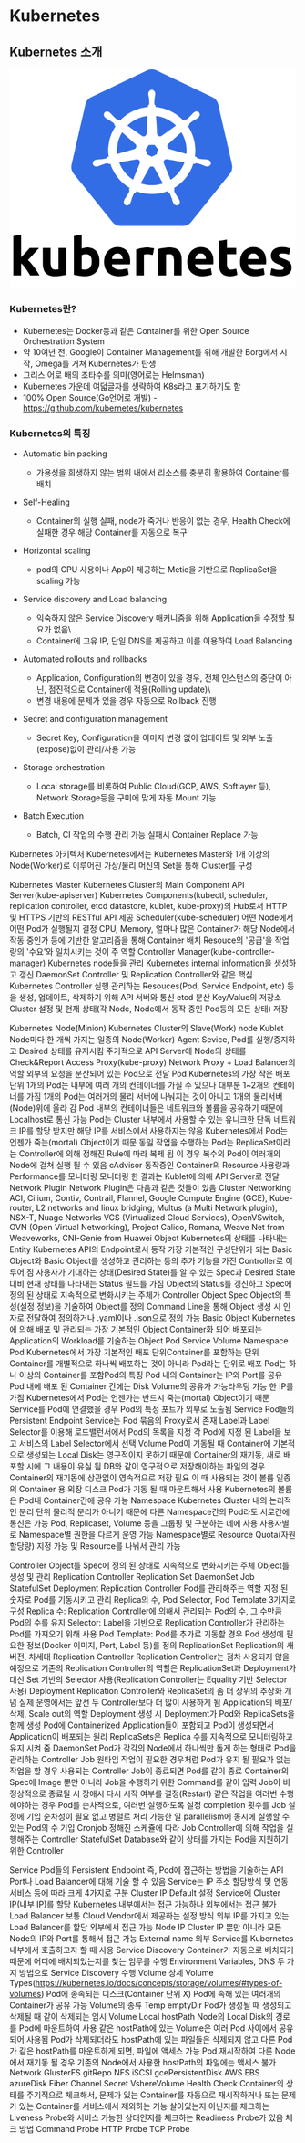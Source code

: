 # Kubernetes

## Kubernetes 소개
![Alt text](image/kubernetes.png)

### Kubernetes란?
* Kubernetes는 Docker등과 같은 Container를 위한 Open Source Orchestration System
* 약 10여년 전, Google이 Container Management를 위해 개발한 Borg에서 시작, Omega를 거쳐 Kubernetes가 탄생
* 그리스 어로 배의 조타수를 의미(영어로는 Helmsman)
* Kubernetes 가운데 여덟글자를 생략하여 K8s라고 표기하기도 함
* 100% Open Source(Go언어로 개발) - https://github.com/kubernetes/kubernetes

### Kubernetes의 특징 
* Automatic bin packing
    * 가용성을 희생하지 않는 범위 내에서 리소스를 충분히 활용하여 Container를 배치

* Self-Healing
    * Container의 실행 실패, node가 죽거나 반응이 없는 경우, Health Check에 실패한 경우 해당 Container를 자동으로 복구

* Horizontal scaling
    * pod의 CPU 사용이나 App이 제공하는 Metic을 기반으로 ReplicaSet을 scaling 가능

* Service discovery and Load balancing
    * 익숙하지 않은 Service Discovery 매커니즘을 위해 Application을 수정할 필요가 없음\
    * Container에 고유 IP, 단일 DNS를 제공하고 이를 이용하여 Load Balancing

* Automated rollouts and rollbacks
    * Application, Configuration의 변경이 있을 경우, 전체 인스턴스의 중단이 아닌, 점진적으로 Container에 적용(Rolling update)\
    * 변경 내용에 문제가 있을 경우 자동으로 Rollback 진행

* Secret and configuration management
    * Secret Key, Configuration을 이미지 변경 없이 업데이트 및 외부 노출(expose)없이 관리/사용 가능

* Storage orchestration
    * Local storage를 비롯하여 Public Cloud(GCP, AWS, Softlayer 등), Network Storage등을 구미에 맞게 자동 Mount 가능

* Batch Execution
    * Batch, CI 작업의 수행 관리 가능 실패시 Container Replace 가능


Kubernetes 아키텍처
Kubernetes에서는 Kubernetes Master와 1개 이상의 Node(Worker)로 이루어진 가상/물리 머신의 Set을 통해 Cluster를 구성


Kubernetes Master
Kubernetes Cluster의 Main Component
API Server(kube-apiserver)
Kubernetes Components(kubectl, scheduler, replication controller, etcd datastore, kublet, kube-proxy)의 Hub로서 HTTP 및 HTTPS 기반의 RESTful API 제공
Scheduler(kube-scheduler)
어떤 Node에서 어떤 Pod가 실행될지 결정
CPU, Memory, 얼마나 많은 Container가 해당 Node에서 작동 중인가 등에 기반한 알고리즘을 통해 Container 배치
Resouce의 '공급'을 작업량의 '수요'와 일치시키는 것이 주 역할
Controller Manager(kube-controller-manager)
Kubernetes node들을 관리
Kubernetes internal information을 생성하고 갱신
DaemonSet Controller 및 Replication Controller와 같은 핵심 Kubernetes Controller 실행
관리하는 Resouces(Pod, Service Endpoint, etc) 등을 생성, 업데이트, 삭제하기 위해 API 서버와 통신
etcd
분산 Key/Value의 저장소
Cluster 설정 및 현재 상태(각 Node, Node에서 동작 중인 Pod등의 모든 상태) 저장


Kubernetes Node(Minion)
Kubernetes Cluster의 Slave(Work) node
Kublet
Node마다 한 개씩 가지는 일종의 Node(Worker) Agent
Sevice, Pod를 실행/중지하고 Desired 상태를 유지시킴
주기적으로 API Server에 Node의 상태를 Check&Report Access
Proxy(kube-proxy)
Network Proxy + Load Balancer의 역할
외부의 요청을 분산되어 있는 Pod으로 전달
Pod
Kubernetes의 가장 작은 배포 단위
1개의 Pod는 내부에 여러 개의 컨테이너를 가질 수 있으나 대부분 1~2개의 컨테이너를 가짐
1개의 Pod는 여러개의 물리 서버에 나눠지는 것이 아니고 1개의 물리서버(Node)위에 올라 감
Pod 내부의 컨테이너들은 네트워크와 볼륨을 공유하기 때문에 Localhost로 통신 가능
Pod는 Cluster 내부에서 사용할 수 있는 유니크한 단독 네트워크 IP를 할당 받지만 해당 IP를 서비스에서 사용하지는 않음
Kubernetes에서 Pod는 언젠가 죽는(mortal) Object이기 때문
동일 작업을 수행하는 Pod는 ReplicaSet이라는 Controller에 의해 정해진 Rule에 따라 복제 됨
이 경우 복수의 Pod이 여러개의 Node에 걸쳐 실행 될 수 있음
cAdvisor
동작중인 Container의 Resource 사용량과 Performance를 모니터링
모니터링 한 결과는 Kublet에 의해 API Server로 전달
Network Plugin
Network Plugin은 다음과 같은 것들이 있음
Cluster Networking ACI, Cilium, Contiv, Contrail, Flannel, Google Compute Engine (GCE), Kube-router, L2 networks and linux bridging, Multus (a Multi Network plugin), NSX-T, Nuage Networks VCS (Virtualized Cloud Services), OpenVSwitch, OVN (Open Virtual Networking), Project Calico, Romana, Weave Net from Weaveworks, CNI-Genie from Huawei
Object
Kubernetes의 상태를 나타내는 Entity
Kubernetes API의 Endpoint로서 동작
가장 기본적인 구성단위가 되는 Basic Object와 Basic Object를 생성하고 관리하는 등의 추가 기능을 가진 Controller로 이루어 짐
사용자가 기대하는 상태(Desired State)를 알 수 있는 Spec과 Desired State 대비 현재 상태를 나타내는 Status 필드를 가짐
Object의 Status를 갱신하고 Spec에 정의 된 상태로 지속적으로 변화시키는 주체가 Controller
Object Spec
Object의 특성(설정 정보)을 기술하여 Object를 정의
Command Line을 통해 Object 생성 시 인자로 전달하여 정의하거나 .yaml이나 .json으로 정의 가능
Basic Object
Kubernetes에 의해 배포 및 관리되는 가장 기본적인 Object
Container화 되어 배포되는 Application의 Workload를 기술하는 Object
Pod
Service
Volume
Namespace
Pod
Kubernetes에서 가장 기본적인 배포 단위Container를 포함하는 단위
Container를 개별적으로 하나씩 배포하는 것이 아니라 Pod라는 단위로 배포
Pod는 하나 이상의 Container를 포함Pod의 특징
Pod 내의 Container는 IP와 Port를 공유
Pod 내에 배포 된 Container 간에는 Disk Volume의 공유가 가능라우팅 가능 한 IP를 가짐
Kubernetes에서 Pod는 언젠가는 반드시 죽는(mortal) Object이기 때문
Service를 Pod에 연결했을 경우 Pod의 특정 포트가 외부로 노출됨
Service
Pod들의 Persistent Endpoint
Service는 Pod 묶음의 Proxy로서 존재
Label과 Label Selector를 이용해 로드밸런서에서 Pod의 목록을 지정
각 Pod에 지정 된 Label을 보고 서비스의 Label Selector에서 선택
Volume
Pod이 기동될 때 Container에 기본적으로 생성되는 Local Disk는 영구적이지 못하기 때문에 Container의 재기동, 새로 배포할 시에 그 내용이 유실 됨
DB와 같이 영구적으로 저장해야하는 파일의 경우 Container의 재기동에 상관없이 영속적으로 저장 필요
이 때 사용되는 것이 볼륨
일종의 Container 용 외장 디스크
Pod가 기동 될 때 마운트해서 사용
Kubernetes의 볼륨은 Pod내 Container간에 공유 가능
Namespace
Kubernetes Cluster 내의 논리적인 분리 단위
물리적 분리가 아니기 때문에 다른 Namespace간의 Pod라도 서로간에 통신은 가능
Pod, Replicaset, Volume 등을 그룹핑 및 구분하는 데에 사용
사용자별로 Namespace별 권한을 다르게 운영 가능
Namespace별로 Resource Quota(자원할당량) 지정 가능 및 Resource를 나눠서 관리 가능


Controller
Object를 Spec에 정의 된 상태로 지속적으로 변화시키는 주체
Object를 생성 및 관리
Replication Controller
Replication Set
DaemonSet
Job
StatefulSet
Deployment
Replication Controller
Pod를 관리해주는 역할
지정 된 숫자로 Pod를 기동시키고 관리
Replica의 수, Pod Selector, Pod Template 3가지로 구성
Replica 수: Replication Controller에 의해서 관리되는 Pod의 수, 그 수만큼 Pod의 수를 유지
Selector: Label을 기반으로 Replication Controller가 관리하는 Pod를 가져오기 위해 사용
Pod Template: Pod를 추가로 기동할 경우 Pod 생성에 필요한 정보(Docker 이미지, Port, Label 등)를 정의
ReplicationSet
Replication의 새 버전, 차세대 Replication Controller
Replication Controller는 점차 사용되지 않을 예정으로 기존의 Replication Controller의 역할은 ReplicationSet과 Deployment가 대신
Set 기반의 Selector 사용(Replication Controller는 Equality 기반 Selector 사용)
Deployment
Replication Controller와 ReplicaSet의 좀 더 상위의 추상화 개념
실제 운영에서는 앞선 두 Controller보다 더 많이 사용하게 됨
Application의 배포/삭제, Scale out의 역할
Deployment 생성 시 Deployment가 Pod와 ReplicaSets을 함께 생성
Pod에 Containerized Application들이 포함되고 Pod이 생성되면서 Application이 배포되는 원리
ReplicaSets은 Replica 수를 지속적으로 모니터링하고 유지 시켜 줌
DaemonSet
Pod가 각각의 Node에서 하나씩만 돌게 하는 형태로 Pod을 관리하는 Controller
Job
원타임 작업이 필요한 경우처럼 Pod가 유지 될 필요가 없는 작업을 할 경우 사용되는 Controller
Job이 종료되면 Pod를 같이 종료
Container의 Spec에 Image 뿐만 아니라 Job을 수행하기 위한 Command를 같이 입력
Job이 비정상적으로 종료될 시 
장애시 다시 시작 여부를 결정(Restart)
같은 작업을 여러번 수행해야하는 경우 Pod를 순차적으로, 여러번 실행하도록 설정
completion 횟수를 Job 설정에 기입
순차성이 필요 없고 병렬로 처리 가능한 일
parallelism에 동시에 실행할 수 있는 Pod의 수 기입
Cronjob
정해진 스케쥴에 따라 Job Controller에 의해 작업을 실행해주는 Controller
StatefulSet
Database와 같이 상태를 가지는 Pod을 지원하기 위한 Controller


Service
Pod들의 Persistent Endpoint 즉, Pod에 접근하는 방법을 기술하는 API
Port나 Load Balancer에 대해 기술 할 수 있음
Service는 IP 주소 할당방식 및 연동 서비스 등에 따라 크게 4가지로 구분
Cluster IP
Default 설정
Service에 Cluster IP(내부 IP)를 할당
Kubernetes 내부에서는 접근 가능하나 외부에서는 접근 불가
Load Balancer
보통 Cloud Vendor에서 제공하는 설정 방식
외부 IP를 가지고 있는 Load Balancer를 할당
외부에서 접근 가능
Node IP
Cluster IP 뿐만 아니라 모든 Node의 IP와 Port를 통해서 접근 가능
External name
외부 Service를 Kubernetes 내부에서 호출하고자 할 때 사용
Service Discovery
Container가 자동으로 배치되기 때문에 어디에 배치되었는지를 찾는 임무를 수행 
Environment Variables, DNS 두 가지 방법으로 Service Discovery 수행
Volume
상세 Volume Types(https://kubernetes.io/docs/concepts/storage/volumes/#types-of-volumes)
Pod에 종속되는 디스크(Container 단위 X)
Pod에 속해 있는 여러개의 Container가 공유 가능
Volume의 종류
Temp
emptyDir
Pod가 생성될 때 생성되고 삭제될 때 같이 삭제되는 임시 Volume
Local
hostPath
Node의 Local Disk의 경로를 Pod에 마운트하여 사용
같은 hostPath에 있는 Volume은 여러 Pod 사이에서 공유되어 사용됨
Pod가 삭제되더라도 hostPath에 있는 파일들은 삭제되지 않고 다른 Pod가 같은 hostPath를 마운트하게 되면, 파일에 액세스 가능
Pod 재시작하여 다른 Node에서 재기동 될 경우 기존의 Node에서 사용한 hostPath의 파일에는 액세스 불가
Network
GlusterFS
gitRepo
NFS
iSCSI
gcePersistentDisk
AWS EBS
azureDisk
Fiber Channel
Secret
VshereVolume
Health Check
Container의 상태를 주기적으로 체크해서, 문제가 있는 Container를 자동으로 재시작하거나 또는 문제가 있는 Container를 서비스에서 제외하는 기능
살아있는지 아닌지를 체크하는 Liveness Probe와 서비스 가능한 상태인지를 체크하는 Readiness Probe가 있음
체크 방법
Command Probe
HTTP Probe
TCP Probe
